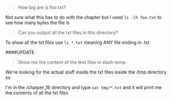 > How big are is foo.txt?

Not sure what this has to do with the chapter but I used `ls -lh foo.txt` to see how many bytes the file is


> Can you output all the txt files in this directory?

To show all the txt files use `ls *.txt` meaning ANY file ending in .txt


####UPDATE

> Show me the content of the text files in slash temp.

We're looking for the actual stuff inside the txt files inside the /tmp directory so

I'm in the /chatper_16 directory and type `cat tmp/*.txt` and it will print me the contents of all the txt files
